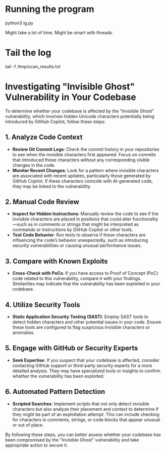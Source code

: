 # Running the program
python3 ig.py

Might take a lot of time. Might be smart with threads.

# Tail the log
tail -f /tmp/scan_results.txt

# Investigating "Invisible Ghost" Vulnerability in Your Codebase

To determine whether your codebase is affected by the "Invisible Ghost" vulnerability, which involves hidden Unicode characters potentially being introduced by GitHub Copilot, follow these steps:

## 1. Analyze Code Context
- **Review Git Commit Logs**: Check the commit history in your repositories to see when the invisible characters first appeared. Focus on commits that introduced these characters without any corresponding visible changes in the code.
- **Monitor Recent Changes**: Look for a pattern where invisible characters are associated with recent updates, particularly those generated by GitHub Copilot. If these characters coincide with AI-generated code, they may be linked to the vulnerability.

## 2. Manual Code Review
- **Inspect for Hidden Instructions**: Manually review the code to see if the invisible characters are placed in positions that could alter functionality—such as in comments or strings that might be interpreted as commands or instructions by GitHub Copilot or other tools.
- **Test Code Behavior**: Run tests to observe if these characters are influencing the code’s behavior unexpectedly, such as introducing security vulnerabilities or causing unusual performance issues.

## 3. Compare with Known Exploits
- **Cross-Check with PoCs**: If you have access to Proof of Concept (PoC) code related to this vulnerability, compare it with your findings. Similarities may indicate that the vulnerability has been exploited in your codebase.

## 4. Utilize Security Tools
- **Static Application Security Testing (SAST)**: Employ SAST tools to detect hidden characters and other potential issues in your code. Ensure these tools are configured to flag suspicious invisible characters or anomalies.

## 5. Engage with GitHub or Security Experts
- **Seek Expertise**: If you suspect that your codebase is affected, consider contacting GitHub support or third-party security experts for a more detailed analysis. They may have specialized tools or insights to confirm whether the vulnerability has been exploited.

## 6. Automated Pattern Detection
- **Scripted Searches**: Implement scripts that not only detect invisible characters but also analyze their placement and context to determine if they might be part of an exploitation attempt. This can include checking for characters in comments, strings, or code blocks that appear unusual or out of place.

By following these steps, you can better assess whether your codebase has been compromised by the "Invisible Ghost" vulnerability and take appropriate action to secure it.
